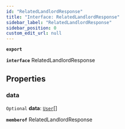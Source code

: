 ```yaml
---
id: "RelatedLandlordResponse"
title: "Interface: RelatedLandlordResponse"
sidebar_label: "RelatedLandlordResponse"
sidebar_position: 0
custom_edit_url: null
---
```


**`export`**

**`interface`** RelatedLandlordResponse

## Properties

### data

 `Optional` **data**: [`User`](User.md)[]

**`memberof`** RelatedLandlordResponse
